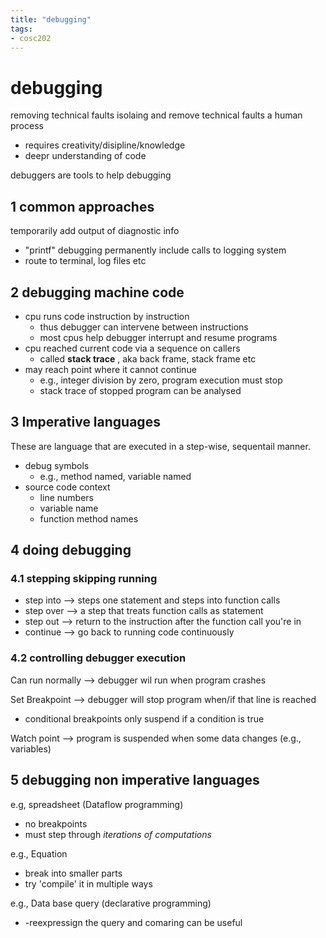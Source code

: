 ```yaml
---
title: "debugging"
tags: 
- cosc202
---
```


# debugging

removing technical faults
isolaing and remove technical faults
a human process
- requires creativity/disipline/knowledge
- deepr understanding of code

debuggers are tools to help debugging

## 1 common approaches
temporarily add output of diagnostic info
- "printf" debugging
permanently include calls to logging system
- route to terminal, log files etc

## 2 debugging machine code
- cpu runs code instruction by instruction
	- thus debugger can intervene between instructions
	- most cpus help debugger interrupt and resume programs
- cpu reached current code via a sequence on callers
	- called **stack trace** , aka back frame, stack frame etc
- may reach point where it cannot continue
	- e.g., integer division by zero, program execution must stop
	- stack trace of stopped program can be analysed

## 3 Imperative languages
These are language that are executed in a step-wise, sequentail manner.

- debug symbols
	- e.g., method named, variable named
- source code context
	- line numbers
	- variable name
	- function method names

## 4 doing debugging
### 4.1 stepping skipping running
- step into --> steps one statement and steps into function calls
- step over --> a step that treats function calls as statement
- step out --> return to the instruction after the function call you're in
- continue  --> go back to running code continuously

### 4.2 controlling debugger execution

Can run normally --> debugger wil run when program crashes

Set Breakpoint --> debugger will stop program when/if that line is reached
- conditional breakpoints only suspend if a condition is true

Watch point --> program is suspended when some data changes (e.g., variables)

## 5 debugging non imperative languages

e.g, spreadsheet (Dataflow programming)
- no breakpoints
- must step through _iterations of computations_

e.g., Equation
- break into smaller parts
- try 'compile' it in multiple ways

e.g., Data base query (declarative programming)
- -reexpressign the query and comaring can be useful
